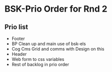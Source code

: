 # BSK-Prio Order for Rnd 2

## Prio list
- Footer
- BP Clean up and main use of bsk-els
- Cog Cms Grid and comms with Design on this
- Header
- Web form to css variables
- Rest of backlog in prio order